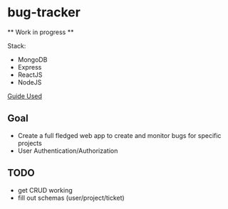 # bug-tracker

** Work in progress **

Stack:

- MongoDB
- Express
- ReactJS
- NodeJS

[Guide Used](https://dev.to/andrewbaisden/creating-mern-stack-applications-2020-4a44)

## Goal

- Create a full fledged web app to create and monitor bugs for specific projects 
- User Authentication/Authorization


## TODO

- get CRUD working 
- fill out schemas (user/project/ticket)